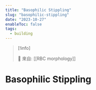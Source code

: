 ```yaml
---
title: "Basophilic Stippling"
slug: "basophilic-stippling"
date: "2023-10-27"
enableToc: false
tags:
  - building
---
```


> [!info]
>
> 🌱 來自: [[RBC morphology]]

# Basophilic Stippling


